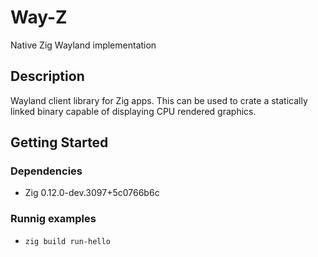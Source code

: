 # Way-Z

Native Zig Wayland implementation

## Description

Wayland client library for Zig apps.
This can be used to crate a statically linked binary capable of displaying CPU rendered graphics.

## Getting Started

### Dependencies

* Zig 0.12.0-dev.3097+5c0766b6c

### Runnig examples

* `zig build run-hello`
